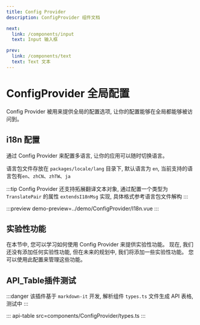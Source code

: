 ```yaml
---
title: Config Provider
description: ConfigProvider 组件文档

next:
  link: /components/input
  text: Input 输入框

prev:
  link: /components/text
  text: Text 文本
---
```


# ConfigProvider 全局配置

Config Provider 被用来提供全局的配置选项, 让你的配置能够在全局都能够被访问到。

## i18n 配置

通过 Config Provider 来配置多语言, 让你的应用可以随时切换语言。

语言包文件存放在 `packages/locale/lang` 目录下, 默认语言为 `en`, 当前支持的语言包有`en`、`zhCN`、`zhTW`、`ja`

:::tip
Config Provider 还支持拓展翻译文本对象, 通过配置一个类型为 `TranslatePair` 的属性 `extendsI18nMsg` 实现, 具体格式参考语言包文件解构
:::

:::preview
demo-preview=../demo/ConfigProvider/I18n.vue
:::

## 实验性功能

在本节中, 您可以学习如何使用 Config Provider 来提供实验性功能。 现在, 我们还没有添加任何实验性功能, 但在未来的规划中, 我们将添加一些实验性功能。 您可以使用此配置来管理这些功能。

## API_Table插件测试

:::danger
该插件基于 `markdown-it` 开发, 解析组件 `types.ts` 文件生成 API 表格, 测试中
:::

::: api-table src=components/ConfigProvider/types.ts
:::

